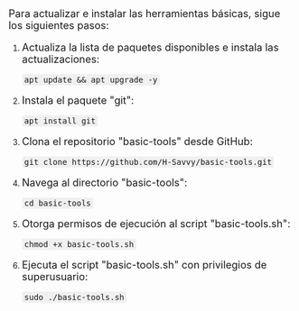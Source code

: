 <style>
  /* Cambiar tamaño de letras */
  p {
    font-size: 18px;
  }

  code {
    font-size: 14px;
    background-color: #f0f0f0;
    padding: 2px 4px;
    border-radius: 3px;
  }
</style>

<!-- Contenido con estilos -->

<p>Para actualizar e instalar las herramientas básicas, sigue los siguientes pasos:</p>

<ol>
  <li>
    <p>Actualiza la lista de paquetes disponibles e instala las actualizaciones:</p>
    <code>apt update && apt upgrade -y</code>
  </li>
  <li>
    <p>Instala el paquete "git":</p>
    <code>apt install git</code>
  </li>
  <li>
    <p>Clona el repositorio "basic-tools" desde GitHub:</p>
    <code>git clone https://github.com/H-Savvy/basic-tools.git</code>
  </li>
  <li>
    <p>Navega al directorio "basic-tools":</p>
    <code>cd basic-tools</code>
  </li>
  <li>
    <p>Otorga permisos de ejecución al script "basic-tools.sh":</p>
    <code>chmod +x basic-tools.sh</code>
  </li>
  <li>
    <p>Ejecuta el script "basic-tools.sh" con privilegios de superusuario:</p>
    <code>sudo ./basic-tools.sh</code>
  </li>
</ol>
